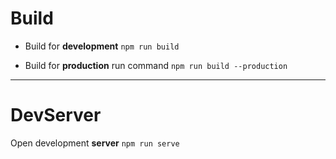 # Build

- Build for **development** `npm run build`

- Build for **production** run command `npm run build --production`

---

# DevServer

Open development **server** `npm run serve`
